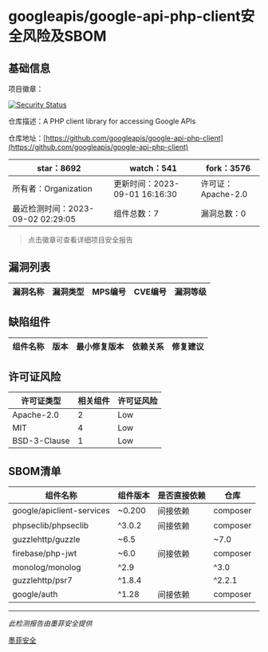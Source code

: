 # googleapis/google-api-php-client安全风险及SBOM

## 基础信息

项目徽章：

[![Security Status](https://www.murphysec.com/platform3/v31/badge/1697677811477250048.svg)](https://www.murphysec.com/console/report/1696952781046112256/1697677811477250048)

仓库描述：A PHP client library for accessing Google APIs

仓库地址：[https://github.com/googleapis/google-api-php-client](https://github.com/googleapis/google-api-php-client)

| star：8692 | watch：541 | fork：3576 |
| ----------- | -------------- | ------------ |
| 所有者：Organization | 更新时间：2023-09-01 16:16:30 | 许可证：Apache-2.0 |
| 最近检测时间：2023-09-02 02:29:05 | 组件总数：7 | 漏洞总数：0 |

> 点击徽章可查看详细项目安全报告



## 漏洞列表

| 漏洞名称 | 漏洞类型 | MPS编号 | CVE编号 | 漏洞等级 |
| ------- | ------ | ------- | ------ | ----- |





## 缺陷组件

| 组件名称 | 版本 | 最小修复版本 | 依赖关系 | 修复建议 |
| -------- | ---- | ------------ | -------- | -------- |





## 许可证风险

| 许可证类型 | 相关组件 | 许可证风险 |
| ---------- | -------- | ---------- |
|Apache-2.0|2|Low|
|MIT|4|Low|
|BSD-3-Clause|1|Low|




## SBOM清单

| 组件名称 | 组件版本 | 是否直接依赖 | 仓库 |
| -------- | -------- | ------------ | ---- |
|google/apiclient-services|~0.200|间接依赖|composer|
|phpseclib/phpseclib|^3.0.2|间接依赖|composer|
|guzzlehttp/guzzle|~6.5||~7.0|间接依赖|composer|
|firebase/php-jwt|~6.0|间接依赖|composer|
|monolog/monolog|^2.9||^3.0|间接依赖|composer|
|guzzlehttp/psr7|^1.8.4||^2.2.1|间接依赖|composer|
|google/auth|^1.28|间接依赖|composer|


------

*此检测报告由墨菲安全提供*

[墨菲安全](www.murphysec.com)